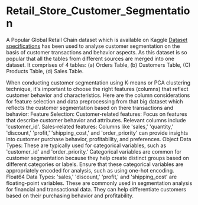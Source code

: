 # Retail_Store_Customer_Segmentation
A Popular Global Retail Chain dataset which is available on Kaggle [Dataset specifications](https://www.kaggle.com/datasets/apoorvaappz/global-super-store-dataset)
has been used to analyse customer segmentation on the basis of customer transactions and behavior aspects. 
As this dataset is so popular that all the tables from different sources are merged into one dataset. It comprises of 4 tables: (a) Orders Table, (b) Customers Table, (C) Products Table, (d) Sales Table.

When conducting customer segmentation using K-means or PCA clustering technique, it's important to choose the right features (columns) that reflect customer behavior and characteristics. Here are the column considerations for feature selection and data preprocessing from that big dataset which reflects the customer segmentation based on there transactions and behavior:
Feature Selection:
Customer-related features: Focus on features that describe customer behavior and attributes. Relevant columns include 'customer_id'.
Sales-related features: Columns like 'sales,' 'quantity,' 'discount,' 'profit,' 'shipping_cost,' and 'order_priority' can provide insights into customer purchase behavior, profitability, and preferences.
Object Data Types: These are typically used for categorical variables, such as 'customer_id' and 'order_priority.' Categorical variables are common for customer segmentation because they help create distinct groups based on different categories or labels. Ensure that these categorical variables are appropriately encoded for analysis, such as using one-hot encoding.
Float64 Data Types: 'sales,' 'discount,' 'profit,' and 'shipping_cost' are floating-point variables. These are commonly used in segmentation analysis for financial and transactional data. They can help differentiate customers based on their purchasing behavior and profitability.







